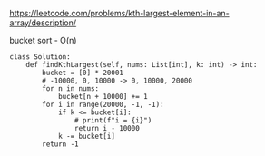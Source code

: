https://leetcode.com/problems/kth-largest-element-in-an-array/description/

bucket sort - O(n)
```
class Solution:
    def findKthLargest(self, nums: List[int], k: int) -> int:
        bucket = [0] * 20001
        # -10000, 0, 10000 -> 0, 10000, 20000
        for n in nums:
            bucket[n + 10000] += 1
        for i in range(20000, -1, -1):
            if k <= bucket[i]:
                # print(f"i = {i}")
                return i - 10000
            k -= bucket[i]
        return -1
```